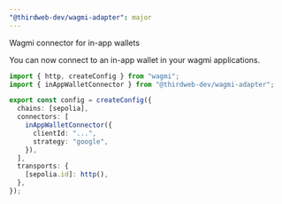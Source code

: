 ```yaml
---
"@thirdweb-dev/wagmi-adapter": major
---
```


Wagmi connector for in-app wallets

You can now connect to an in-app wallet in your wagmi applications.

```ts
import { http, createConfig } from "wagmi";
import { inAppWalletConnector } from "@thirdweb-dev/wagmi-adapter";

export const config = createConfig({
  chains: [sepolia],
  connectors: [
    inAppWalletConnector({
      clientId: "...",
      strategy: "google",
    }),
  ],
  transports: {
    [sepolia.id]: http(),
  },
});
```
